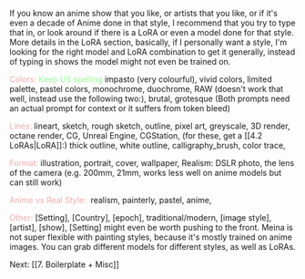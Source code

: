 If you know an anime show that you like, or artists that you like, or if it's even a decade of Anime done in that style, I recommend that you try to type that in, or look around if there is a LoRA or even a model done for that style. More details in the LoRA section, basically, if I personally want a style, I'm looking for the right model and LoRA combination to get it generally, instead of typing in shows the model might not even be trained on.

<font color=F1ACAB>Colors:</font> <font color="98fb98">Keep US spelling</font>
impasto (very colourful), vivid colors, limited palette, pastel colors, monochrome, duochrome,  RAW (doesn't work that well, instead use the following two:), brutal, grotesque (Both prompts need an actual prompt for context or it suffers from token bleed)

<font color=F1ACAB>Lines:</font>
lineart, sketch, rough sketch, outline, pixel art, greyscale, 3D render, octane render, CG, Unreal Engine, CGStation, (for these, get a [[4.2 LoRAs|LoRA]]:) thick outline, white outline, calligraphy_brush, color trace, 

<font color=F1ACAB>Format:</font>
illustration, portrait, cover, wallpaper, 
Realism: DSLR photo, the lens of the camera (e.g. 200mm, 21mm, works less well on anime models but can still work)

<font color=F1ACAB>Anime vs Real Style: </font>
realism, painterly, pastel, anime, 

<font color=F1ACAB>Other:</font>
\[Setting\], \[Country\], \[epoch\], traditional/modern, \[image style\], \[artist\], \[show\],
\[Setting\] might even be worth pushing to the front.
Meina is not super flexible with painting styles, because it's mostly trained on anime images. You can grab different models for different styles, as well as LoRAs.

Next: [[7. Boilerplate + Misc]]
